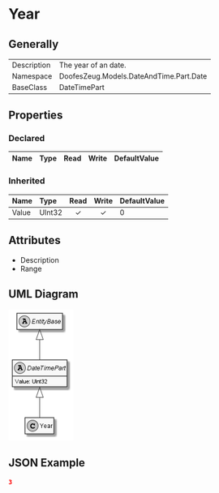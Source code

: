 ﻿# Year

## Generally

|||
|:-|:-|
|Description|The year of an date.|
|Namespace|DoofesZeug.Models.DateAndTime.Part.Date|
|BaseClass|DateTimePart|

## Properties

### Declared

|Name|Type|Read|Write|DefaultValue|
|:---|:---|:--:|:---:|:-----------|

### Inherited

|Name|Type|Read|Write|DefaultValue|
|:---|:---|:--:|:---:|:-----------|
|Value|UInt32|&#x2713;|&#x2713;|0|

## Attributes

- Description
- Range

## UML Diagram

![Year.png](./Year.png "Year")

## JSON Example

```json
3
```

